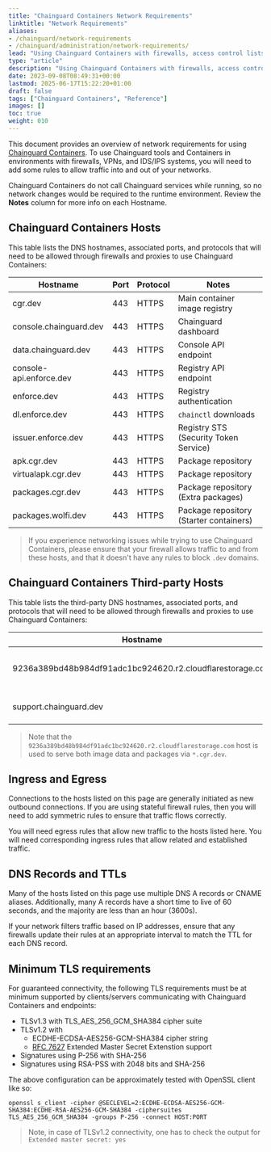 ```yaml
---
title: "Chainguard Containers Network Requirements"
linktitle: "Network Requirements"
aliases:
- /chainguard/network-requirements
- /chainguard/administration/network-requirements/
lead: "Using Chainguard Containers with firewalls, access control lists, and proxies."
type: "article"
description: "Using Chainguard Containers with firewalls, access control lists, and proxies."
date: 2023-09-08T08:49:31+00:00
lastmod: 2025-06-17T15:22:20+01:00
draft: false
tags: ["Chainguard Containers", "Reference"]
images: []
toc: true
weight: 010
---
```


This document provides an overview of network requirements for using [Chainguard Containers](https://www.chainguard.dev/chainguard-images?utm_source=cg-academy&utm_medium=referral&utm_campaign=dev-enablement). To use Chainguard tools and Containers in environments with firewalls, VPNs, and IDS/IPS systems, you will need to add some rules to allow traffic into and out of your networks.

Chainguard Containers do not call Chainguard services while running, so no network changes would be required to the runtime environment. Review the **Notes** column for more info on each Hostname.

## Chainguard Containers Hosts

This table lists the DNS hostnames, associated ports, and protocols that will need to be allowed through firewalls and proxies to use Chainguard Containers:

| Hostname                | Port | Protocol | Notes                                           |
| ----------------------- | ---- | -------- | ----------------------------------------------- |
| cgr.dev                 | 443  | HTTPS    | Main container image registry                   |
| console.chainguard.dev  | 443  | HTTPS    | Chainguard dashboard                            |
| data.chainguard.dev     | 443  | HTTPS    | Console API endpoint                            |
| console-api.enforce.dev | 443  | HTTPS    | Registry API endpoint                           |
| enforce.dev             | 443  | HTTPS    | Registry authentication                         |
| dl.enforce.dev          | 443  | HTTPS    | `chainctl` downloads                            |
| issuer.enforce.dev      | 443  | HTTPS    | Registry STS (Security Token Service)           |
| apk.cgr.dev             | 443  | HTTPS    | Package repository                              |
| virtualapk.cgr.dev      | 443  | HTTPS    | Package repository                              |
| packages.cgr.dev        | 443  | HTTPS    | Package repository (Extra packages)             |
| packages.wolfi.dev      | 443  | HTTPS    | Package repository (Starter containers)         |



> If you experience networking issues while trying to use Chainguard Containers, please ensure that your firewall allows traffic to and from these hosts, and that it doesn't have any rules to block `.dev` domains.

## Chainguard Containers Third-party Hosts

This table lists the third-party DNS hostnames, associated ports, and protocols that will need to be allowed through firewalls and proxies to use Chainguard Containers:

| Hostname                                                  | Port | Protocol | Notes                        |
| --------------------------------------------------------- | ---- | -------- | ---------------------------- |
| 9236a389bd48b984df91adc1bc924620.r2.cloudflarestorage.com | 443  | HTTPS    | Blob storage for *.cgr.dev   |
| support.chainguard.dev                                    | 443  | HTTPS    | Support access for customers |

> Note that the `9236a389bd48b984df91adc1bc924620.r2.cloudflarestorage.com` host is used to serve both image data and packages via `*.cgr.dev`.

## Ingress and Egress

Connections to the hosts listed on this page are generally initiated as new outbound connections. If you are using stateful firewall rules, then you will need to add symmetric rules to ensure that traffic flows correctly.

You will need egress rules that allow new traffic to the hosts listed here. You will need corresponding ingress rules that allow related and established traffic.

## DNS Records and TTLs

Many of the hosts listed on this page use multiple DNS A records or CNAME aliases. Additionally, many A records have a short time to live of 60 seconds, and the majority are less than an hour (3600s).

If your network filters traffic based on IP addresses, ensure that any firewalls update their rules at an appropriate interval to match the TTL for each DNS record.

## Minimum TLS requirements

For guaranteed connectivity, the following TLS requirements must be at
minimum supported by clients/servers communicating with Chainguard
Containers and endpoints:

- TLSv1.3 with TLS_AES_256_GCM_SHA384 cipher suite
- TLSv1.2 with
  - ECDHE-ECDSA-AES256-GCM-SHA384 cipher string
  - [RFC 7627](https://datatracker.ietf.org/doc/html/rfc7627) Extended Master Secret Extenstion support
- Signatures using P-256 with SHA-256
- Signatures using RSA-PSS with 2048 bits and SHA-256

The above configuration can be approximately tested with OpenSSL client like so:

```
openssl s_client -cipher @SECLEVEL=2:ECDHE-ECDSA-AES256-GCM-SHA384:ECDHE-RSA-AES256-GCM-SHA384 -ciphersuites TLS_AES_256_GCM_SHA384 -groups P-256 -connect HOST:PORT
```
> Note, in case of TLSv1.2 connectivity, one has to check the output for `Extended master secret: yes`
